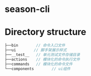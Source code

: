 # season-cli  

  
# Directory structure  

```js
├──bin        // 命令入口文件
├──ui        // 脚手架展示样式
├──__test__   // 单元测试文件存储目录
├──actions    // 模块化的命令执行文件
├──commands   // 模块化的命令文件
└──components        // ui组件
```